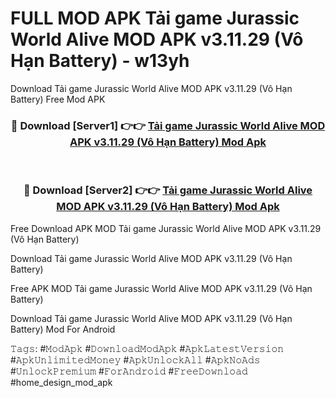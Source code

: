 # FULL MOD APK Tải game Jurassic World Alive MOD APK v3.11.29 (Vô Hạn Battery) - w13yh
Download Tải game Jurassic World Alive MOD APK v3.11.29 (Vô Hạn Battery) Free Mod APK

<div align="center">
<h3>🔴 Download [Server1] 👉👉 <a href="https://apk-comot.site?title=Tải_game_Jurassic_World_Alive_MOD_APK_v3.11.29_(Vô_Hạn_Battery)">Tải game Jurassic World Alive MOD APK v3.11.29 (Vô Hạn Battery) Mod Apk</a></h3><br>

<h3>🔴 Download [Server2] 👉👉 <a href="https://apk-comot.site?title=Tải_game_Jurassic_World_Alive_MOD_APK_v3.11.29_(Vô_Hạn_Battery)">Tải game Jurassic World Alive MOD APK v3.11.29 (Vô Hạn Battery) Mod Apk</a></h3>
</div>


Free Download APK MOD Tải game Jurassic World Alive MOD APK v3.11.29 (Vô Hạn Battery)

Download Tải game Jurassic World Alive MOD APK v3.11.29 (Vô Hạn Battery) 

Free APK MOD Tải game Jurassic World Alive MOD APK v3.11.29 (Vô Hạn Battery) 

Download Tải game Jurassic World Alive MOD APK v3.11.29 (Vô Hạn Battery) Mod For Android

𝚃𝚊𝚐𝚜: #𝙼𝚘𝚍𝙰𝚙𝚔 #𝙳𝚘𝚠𝚗𝚕𝚘𝚊𝚍𝙼𝚘𝚍𝙰𝚙𝚔 #𝙰𝚙𝚔𝙻𝚊𝚝𝚎𝚜𝚝𝚅𝚎𝚛𝚜𝚒𝚘𝚗 #𝙰𝚙𝚔𝚄𝚗𝚕𝚒𝚖𝚒𝚝𝚎𝚍𝙼𝚘𝚗𝚎𝚢 #𝙰𝚙𝚔𝚄𝚗𝚕𝚘𝚌𝚔𝙰𝚕𝚕 #𝙰𝚙𝚔𝙽𝚘𝙰𝚍𝚜 #𝚄𝚗𝚕𝚘𝚌𝚔𝙿𝚛𝚎𝚖𝚒𝚞𝚖 #𝙵𝚘𝚛𝙰𝚗𝚍𝚛𝚘𝚒𝚍 #𝙵𝚛𝚎𝚎𝙳𝚘𝚠𝚗𝚕𝚘𝚊𝚍 #home_design_mod_apk